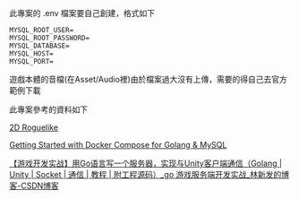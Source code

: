 此專案的 .env 檔案要自己創建，格式如下

```
MYSQL_ROOT_USER=
MYSQL_ROOT_PASSWORD=
MYSQL_DATABASE=
MYSQL_HOST=
MYSQL_PORT=
```

遊戲本體的音檔(在Asset/Audio裡)由於檔案過大沒有上傳，需要的得自己去官方範例下載

此專案參考的資料如下

[2D Roguelike](https://assetstore.unity.com/packages/templates/tutorials/2d-roguelike-29825)

[Getting Started with Docker Compose for Golang & MySQL](https://youtu.be/ioa02xkqRII?t=892)

[【游戏开发实战】用Go语言写一个服务器，实现与Unity客户端通信（Golang | Unity | Socket | 通信 | 教程 | 附工程源码）_go 游戏服务端开发实战_林新发的博客-CSDN博客](https://blog.csdn.net/linxinfa/article/details/121028539)